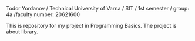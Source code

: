 Todor Yordanov / Technical University of Varna / SIT / 1st semester / group: 4a /faculty number: 20621600

This is repository for my project in Programming Basics.
The project is about library.
